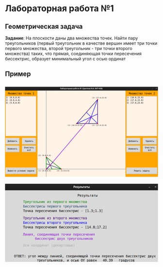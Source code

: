 # Лабораторная работа №1
## Геометрическая задача

__Задание__: На плоскости даны два множества точек. Найти пару треугольников (первый треугольник в качестве вершин имеет три точки первого множества, второй треугольник - три точки второго множества) таких, что прямая, соединяющая точки пересечения биссектрис, образует минимальный угол с осью ординат


## Пример

![](https://github.com/amunra2/cg-bmstu-iu7/raw/main/lab_01/img/png_1.png)
----------
![](https://github.com/amunra2/cg-bmstu-iu7/raw/main/lab_01/img/png_2.png)
